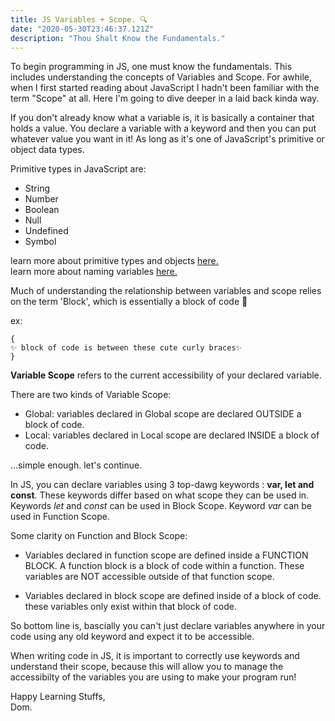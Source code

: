 ```yaml
---
title: JS Variables + Scope. 🔍 
date: "2020-05-30T23:46:37.121Z"
description: "Thou Shalt Know the Fundamentals."
---
```


To begin programming in JS, one must know the fundamentals. This includes understanding the concepts of Variables and Scope. For awhile, when I first started reading about JavaScript I hadn't been familiar with the term "Scope" at all. Here I'm going to dive deeper in a laid back kinda way.

If you don't already know what a variable is, it is basically a container that holds a value. You declare a variable with a keyword and then you can put whatever value you want in it! As long as it's one of JavaScript's primitive or object data types.

Primitive types in JavaScript are:
* String
* Number
* Boolean
* Null
* Undefined
* Symbol

learn more about primitive types and objects [here.](https://javascript.info/types)
<br>
learn more about naming variables [here.](https://javascript.info/variables)

Much of understanding the relationship between variables and scope relies on the term 'Block', which is essentially a block of code 🥰

ex:
```
{
✨ block of code is between these cute curly braces✨
}
```

**Variable Scope** refers to the current accessibility of your declared variable. 

There are two kinds of Variable Scope:
* Global: variables declared in Global scope are declared OUTSIDE a block of code.
* Local: variables declared in Local scope are declared INSIDE a block of code.

...simple enough. let's continue.

In JS, you can declare variables using 3 top-dawg keywords : **var, let and const**. 
These keywords differ based on what scope they can be used in.
Keywords *let* and *const* can be used in Block Scope.
Keyword *var* can be used in Function Scope.

Some clarity on Function and Block Scope:

* Variables declared in function scope are defined inside a FUNCTION BLOCK.
A function block is a block of code within a function. These variables are NOT accessible outside of that function scope.

* Variables declared in block scope are defined inside of a block of code. these variables only exist within that block of code.

So bottom line is, bascially you can't just declare variables anywhere in your code using any old keyword and expect it to be accessible.

When writing code in JS, it is important to correctly use keywords and understand their scope, because this will allow you to manage the accessibilty of the variables you are using to make your program run!

Happy Learning Stuffs,
<br>
Dom.
